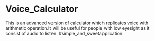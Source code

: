 # Voice_Calculator

This is an advanced version of calculator which replicates voice with arithmetic operation.It will be useful for people with low eyesight
as it consist of audio to listen.
#simple_and_sweetapplication.
